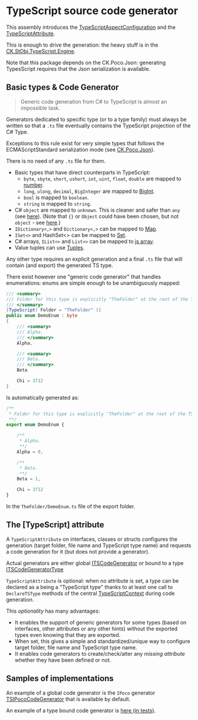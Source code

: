 # TypeScript source code generator

This assembly introduces the [TypeScriptAspectConfiguration](TypeScriptAspectConfiguration.cs)
and the [TypeScriptAttribute](TypeScriptAttribute.cs).

This is enough to drive the generation: the heavy stuff is in the [CK.StObj.TypeScript.Engine](..\CK.StObj.TypeScript.Engine).

Note that this package depends on the CK.Poco.Json: generating TypesScript requires that the Json serialization is available. 

## Basic types & Code Generator

> Generic code generation from C# to TypeScript is almost an impossible task.

Generators dedicated to specific type (or to a type family) must always be written
so that a `.ts` file eventually contains the TypeScript projection of the C# Type.

Exceptions to this rule exist for very simple types that follows the ECMAScriptStandard serialization
mode (see [CK.Poco.Json](https://github.com/signature-opensource/CK-StObj/tree/master/CK.Poco.Json/README.md)).

There is no need of any `.ts` file for them.
 - Basic types that have direct counterparts in TypeScript: 
   - `byte`, `sbyte`, `short`, `ushort`, `int`, `uint`, `float`, `double` are mapped to [number](https://developer.mozilla.org/en-US/docs/Web/JavaScript/Reference/Global_Objects/Number).
   - `long`, `ulong`, `decimal`, `BigInteger` are mapped to [BigInt](https://developer.mozilla.org/en-US/docs/Web/JavaScript/Reference/Global_Objects/BigInt).
   - `bool` is mapped to `boolean`.
   - `string` is mapped to `string`.
 - C# `object` are mapped to `unknown`. This is cleaner and safer than `any` (see [here](https://stackoverflow.com/a/51439876/190380)).
   (Note that `{}` or `Object` could have been chosen, but not `object` - see [here](https://stackoverflow.com/a/28795689/190380).)
 - `IDictionary<,>` and `Dictionary<,>` can be mapped to [Map](https://developer.mozilla.org/en-US/docs/Web/JavaScript/Reference/Global_Objects/Map).
 - `ISet<>` and HashSet<> can be mapped to [Set](https://developer.mozilla.org/en-US/docs/Web/JavaScript/Reference/Global_Objects/Set).
 - C# arrays, `IList<>` and `List<>` can be mapped to [js array](https://developer.mozilla.org/en-US/docs/Web/JavaScript/Reference/Global_Objects/Array).
 - Value tuples can use [Tuples](https://www.typescriptlang.org/docs/handbook/variable-declarations.html#tuple-destructuring).

Any other type requires an explicit generation and a final `.ts` file that will contain
(and export) the generated TS type.

There exist however one "generic code generator" that handles enumerations: enums are
simple enough to be unambiguously mapped:

```csharp
/// <summary>
/// Folder for this type is explicitly "TheFolder" at the root of the TS export.
/// </summary>
[TypeScript( Folder = "TheFolder" )]
public enum DemoEnum : byte
{
    /// <summary>
    /// Alpha.
    /// </summary>
    Alpha,

    /// <summary>
    /// Beta.
    /// </summary>
    Beta

    Chi = 3712
}
```
Is automatically generated as:
```ts
/**
 * Folder for this type is explicitly "TheFolder" at the root of the TS export.
 **/
export enum DemoEnum {

    /**
     * Alpha.
     **/
    Alpha = 0,

    /**
     * Beta.
     **/
    Beta = 1,

    Chi = 3712
}
```
In the `TheFolder/DemoEnum.ts` file of the export folder.

## The [TypeScript] attribute

A `TypeScriptAttribute` on interfaces, classes or structs configures the generation (target folder, file name and TypeScript type name)
and requests a code generation for it (but does not provide a generator).

Actual generators are either global [ITSCodeGenerator](../CK.StObj.TypeScript.Engine/ITSCodeGenerator.cs) or bound
to a type [ITSCodeGeneratorType](../CK.StObj.TypeScript.Engine/ITSCodeGeneratorType.cs)

`TypeScriptAttribute` is optional: when no attribute is set, a type can be declared as a being a "TypeScript type" thanks to at least
one call to `DeclareTSType` methods of the central [TypeScriptContext](../CK.StObj.TypeScript.Engine/TypeScriptContext.cs) during code generation.

This *optionality* has many advantages:
  - It enables the support of generic generators for some types (based on interfaces, other attributes or any other hints) without the exported types 
    even knowing that they are exported.
  - When set, this gives a simple and standardized/unique way to configure target folder, file name and TypeScript type name.
  - It enables code generators to create/check/alter any *missing attribute* whether they have been defined or not.

## Samples of implementations
   
An example of a global code generator is the `IPoco` generator [TSIPocoCodeGenerator](../CK.StObj.TypeScript.Engine/Poco/TSIPocoCodeGenerator.cs) that
is available by default.

An example of a type bound code generator is [here (in tests)](../Tests/CK.StObj.TypeScript.Tests/CodeGeneratorTypeSample/).


